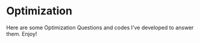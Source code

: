 # Optimization
Here are some Optimization Questions and codes I've developed to answer them. Enjoy! 
